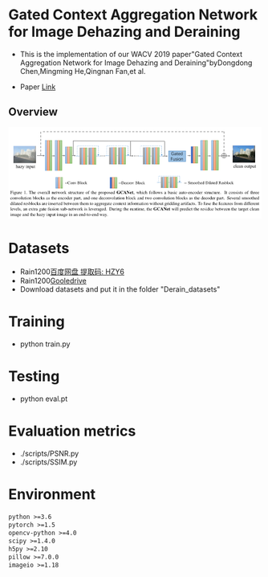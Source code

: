 
# Gated Context Aggregation Network for Image Dehazing and Deraining
* This is the implementation of our WACV 2019 paper"Gated Context Aggregation Network for Image Dehazing and Deraining"byDongdong Chen,Mingming He,Qingnan Fan,et al.

* Paper [Link](https://arxiv.org/pdf/1811.08747.pdf)
## Overview
![avatar](./image/overview.jpg)

# Datasets
* Rain1200[百度网盘 提取码: HZY6](https://pan.baidu.com/s/1P-ZMNxRkfdJvzAMLn60uRA)
* Rain1200[Gooledrive](https://drive.google.com/file/d/1cMXWICiblTsRl1zjN8FizF5hXOpVOJz4/view?usp=sharing)
* Download datasets and put it in the folder "Derain_datasets"

# Training
* python train.py

# Testing
* python eval.pt

# Evaluation metrics
* ./scripts/PSNR.py
* ./scripts/SSIM.py

# Environment

	python >=3.6 
	pytorch >=1.5
	opencv-python >=4.0
	scipy >=1.4.0
	h5py >=2.10
	pillow >=7.0.0
	imageio >=1.18


